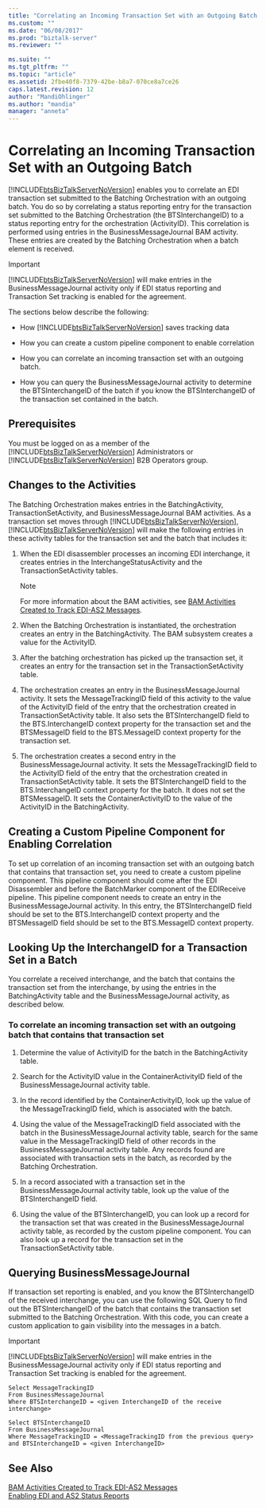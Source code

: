```yaml
---
title: "Correlating an Incoming Transaction Set with an Outgoing Batch | Microsoft Docs"
ms.custom: ""
ms.date: "06/08/2017"
ms.prod: "biztalk-server"
ms.reviewer: ""

ms.suite: ""
ms.tgt_pltfrm: ""
ms.topic: "article"
ms.assetid: 2fbe40f8-7379-42be-b8a7-070ce8a7ce26
caps.latest.revision: 12
author: "MandiOhlinger"
ms.author: "mandia"
manager: "anneta"
---
```

# Correlating an Incoming Transaction Set with an Outgoing Batch
[!INCLUDE[btsBizTalkServerNoVersion](../includes/btsbiztalkservernoversion-md.md)] enables you to correlate an EDI transaction set submitted to the Batching Orchestration with an outgoing batch. You do so by correlating a status reporting entry for the transaction set submitted to the Batching Orchestration (the BTSInterchangeID) to a status reporting entry for the orchestration (ActivityID). This correlation is performed using entries in the BusinessMessageJournal BAM activity. These entries are created by the Batching Orchestration when a batch element is received.  
  
> [!IMPORTANT]
>  [!INCLUDE[btsBizTalkServerNoVersion](../includes/btsbiztalkservernoversion-md.md)] will make entries in the BusinessMessageJournal activity only if EDI status reporting and Transaction Set tracking is enabled for the agreement.  
  
 The sections below describe the following:  
  
-   How [!INCLUDE[btsBizTalkServerNoVersion](../includes/btsbiztalkservernoversion-md.md)] saves tracking data  
  
-   How you can create a custom pipeline component to enable correlation  
  
-   How you can correlate an incoming transaction set with an outgoing batch.  
  
-   How you can query the BusinessMessageJournal activity to determine the BTSInterchangeID of the batch if you know the BTSInterchangeID of the transaction set contained in the batch.  
  
## Prerequisites  
 You must be logged on as a member of the [!INCLUDE[btsBizTalkServerNoVersion](../includes/btsbiztalkservernoversion-md.md)] Administrators or [!INCLUDE[btsBizTalkServerNoVersion](../includes/btsbiztalkservernoversion-md.md)] B2B Operators group.  
  
## Changes to the Activities  
 The Batching Orchestration makes entries in the BatchingActivity, TransactionSetActivity, and BusinessMessageJournal BAM activities. As a transaction set moves through [!INCLUDE[btsBizTalkServerNoVersion](../includes/btsbiztalkservernoversion-md.md)], [!INCLUDE[btsBizTalkServerNoVersion](../includes/btsbiztalkservernoversion-md.md)] will make the following entries in these activity tables for the transaction set and the batch that includes it:  
  
1.  When the EDI disassembler processes an incoming EDI interchange, it creates entries in the InterchangeStatusActivity and the TransactionSetActivity tables.  
  
    > [!NOTE]
    >  For more information about the BAM activities, see [BAM Activities Created to Track EDI-AS2 Messages](../core/bam-activities-created-to-track-edi-as2-messages.md).  
  
2.  When the Batching Orchestration is instantiated, the orchestration creates an entry in the BatchingActivity. The BAM subsystem creates a value for the ActivityID.  
  
3.  After the batching orchestration has picked up the transaction set, it creates an entry for the transaction set in the TransactionSetActivity table.  
  
4.  The orchestration creates an entry in the BusinessMessageJournal activity. It sets the MessageTrackingID field of this activity to the value of the ActivityID field of the entry that the orchestration created in TransactionSetActivity table. It also sets the BTSInterchangeID field to the BTS.InterchangeID context property for the transaction set and the BTSMessageID field to the BTS.MessageID context property for the transaction set.  
  
5.  The orchestration creates a second entry in the BusinessMessageJournal activity. It sets the MessageTrackingID field to the ActivityID field of the entry that the orchestration created in TransactionSetActivity table. It sets the BTSInterchangeID field to the BTS.InterchangeID context property for the batch. It does not set the BTSMessageID. It sets the ContainerActivityID to the value of the ActivityID in the BatchingActivity.  
  
## Creating a Custom Pipeline Component for Enabling Correlation  
 To set up correlation of an incoming transaction set with an outgoing batch that contains that transaction set, you need to create a custom pipeline component. This pipeline component should come after the EDI Disassembler and before the BatchMarker component of the EDIReceive pipeline. This pipeline component needs to create an entry in the BusinessMessageJournal activity. In this entry, the BTSInterchangeID field should be set to the BTS.InterchangeID context property and the BTSMessageID field should be set to the BTS.MessageID context property.  
  
## Looking Up the InterchangeID for a Transaction Set in a Batch  
 You correlate a received interchange, and the batch that contains the transaction set from the interchange, by using the entries in the BatchingActivity table and the BusinessMessageJournal activity, as described below.  
  
### To correlate an incoming transaction set with an outgoing batch that contains that transaction set  
  
1.  Determine the value of ActivityID for the batch in the BatchingActivity table.  
  
2.  Search for the ActivityID value in the ContainerActivityID field of the BusinessMessageJournal activity table.  
  
3.  In the record identified by the ContainerActivityID, look up the value of the MessageTrackingID field, which is associated with the batch.  
  
4.  Using the value of the MessageTrackingID field associated with the batch in the BusinessMessageJournal activity table, search for the same value in the MessageTrackingID field of other records in the BusinessMessageJournal activity table. Any records found are associated with transaction sets in the batch, as recorded by the Batching Orchestration.  
  
5.  In a record associated with a transaction set in the BusinessMessageJournal activity table, look up the value of the BTSInterchangeID field.  
  
6.  Using the value of the BTSInterchangeID, you can look up a record for the transaction set that was created in the BusinessMessageJournal activity table, as recorded by the custom pipeline component. You can also look up a record for the transaction set in the TransactionSetActivity table.  
  
## Querying BusinessMessageJournal  
 If transaction set reporting is enabled, and you know the BTSInterchangeID of the received interchange, you can use the following SQL Query to find out the BTSInterchangeID of the batch that contains the transaction set submitted to the Batching Orchestration. With this code, you can create a custom application to gain visibility into the messages in a batch.  
  
> [!IMPORTANT]
>  [!INCLUDE[btsBizTalkServerNoVersion](../includes/btsbiztalkservernoversion-md.md)] will make entries in the BusinessMessageJournal activity only if EDI status reporting and Transaction Set tracking is enabled for the agreement.  
  
```  
Select MessageTrackingID  
From BusinessMessageJournal  
Where BTSInterchangeID = <given InterchangeID of the receive interchange>  
  
Select BTSInterchangeID  
From BusinessMessageJournal  
Where MessageTrackingID = <MessageTrackingID from the previous query> and BTSInterchangeID = <given InterchangeID>  
```  
  
## See Also  
 [BAM Activities Created to Track EDI-AS2 Messages](../core/bam-activities-created-to-track-edi-as2-messages.md)   
 [Enabling EDI and AS2 Status Reports](../core/enabling-edi-and-as2-status-reports.md)